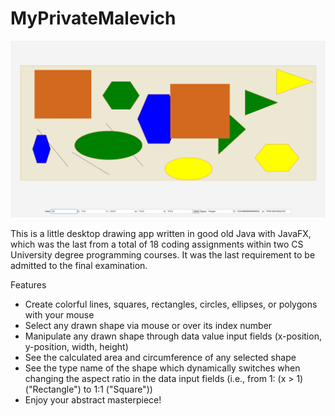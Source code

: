 # MyPrivateMalevich
![Pic](MyPrivateMalevich-Screenshot.png?raw=true "My Private Malevich")
 
 This is a little desktop drawing app written in good old Java with JavaFX, which was the last from a total of 18 coding assignments within two CS University degree programming courses.
 It was the last requirement to be admitted to the final examination.

 Features

 - Create colorful lines, squares, rectangles, circles, ellipses, or polygons with your mouse
 - Select any drawn shape via mouse or over its index number
 - Manipulate any drawn shape through data value input fields (x-position, y-position, width, height)
 - See the calculated area and circumference of any selected shape
 - See the type name of the shape which dynamically switches when changing the aspect ratio in the data input fields (i.e., from 1: (x > 1) ("Rectangle") to 1:1 ("Square"))
 - Enjoy your abstract masterpiece!

